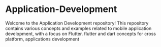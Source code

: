 # Application-Development
Welcome to the Application Development repository! This repository contains various concepts and examples related to mobile application development, with a focus on Flutter.
flutter and dart concepts for cross platform, applications development 
